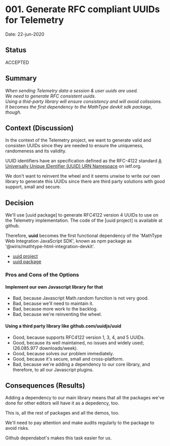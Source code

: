 # 001. Generate RFC compliant UUIDs for Telemetry

Date: 22-jun-2020

## Status

ACCEPTED  

## Summary

*When sending Telemetry data*
*a session & user uuids are used.*  
*We need to generate RFC consistent uuids.*  
*Using a thid-party library*
*will ensure consistency and will avoid colissions.*  
*It becomes the first dependency to the MathType devkit sdk package, though.*

## Context (Discussion)

In the context of the Telemetry project, we want to generate
valid and consisten UUIDs since they are needed to ensure the uniqueness, randomeness and its validity.

UUID identifiers have an specification defined as the RFC-4122 standard  [A Universally Unique IDentifier (UUID) URN Namespace](https://tools.ietf.org/html/rfc4122) on ietf.org.

We don't want to reinvent the wheel and it seems unwise to write our own library to generate this UUIDs since there are third party solutions with good support, small and secure.


## Decision

We'll use [uuid package] to generate RFC4122 version 4 UUIDs to use on the Telemetry implementation. The code of the [uuid project] is available at github.

Therefore, **uuid** becomes the first functional dependency of the 'MathType Web Integration JavaScript SDK', known as npm package as '@wiris/mathtype-html-integration-devkit'.

* [uuid project](https://github.com/uuidjs/uuid)
* [uuid package](https://www.npmjs.com/package/uuid)

### Pros and Cons of the Options 

#### Implement our own Javascript library for that

- Bad, because Javascript Math.random function is not very good. 
- Bad, because we'll need to maintain it.
- Bad, because more work to the backlog.
- Bad, because we're reinventing the wheel.


#### Using a third party library like github.com/uuidjs/uuid


- Good, because supports RFC4122 version 1, 3, 4, and 5 UUIDs.
- Good, because its well maintained, no issues and widely used; (26.085.977 downloads/week).
- Good, because solves our problem immediately.
- Good, because it's secure, small and cross-platform.
- Bad, because we're adding a dependency to our core library, and therefore, to all our Javascript plugins.


## Consequences (Results)

Adding a dependency to our main library means that all the packages we've done for other editors will have it as a depedency, too.

This is, all the rest of packages and all the demos, too.

We'll need to pay attention and make audits regularly to the package to avoid risks.

Github dependabot's makes this task easier for us.